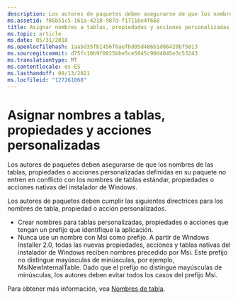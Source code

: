 ```yaml
---
description: Los autores de paquetes deben asegurarse de que los nombres de las tablas, propiedades o acciones personalizadas definidas en su paquete no entren en conflicto con los nombres de tablas estándar, propiedades o acciones nativas del instalador de Windows.
ms.assetid: f86b51c5-161a-4218-987d-f17116e4f668
title: Asignar nombres a tablas, propiedades y acciones personalizadas
ms.topic: article
ms.date: 05/31/2018
ms.openlocfilehash: 1aabd35fb1456f6aefbd05d486b1d86420bf5013
ms.sourcegitcommit: d75fc10b9f0825bbe5ce5045c90d4045e3c53243
ms.translationtype: MT
ms.contentlocale: es-ES
ms.lasthandoff: 09/13/2021
ms.locfileid: "127261068"
---
```

# <a name="naming-custom-tables-properties-and-actions"></a>Asignar nombres a tablas, propiedades y acciones personalizadas

Los autores de paquetes deben asegurarse de que los nombres de las tablas, propiedades o acciones personalizadas definidas en su paquete no entren en conflicto con los nombres de tablas estándar, propiedades o acciones nativas del instalador de Windows.

Los autores de paquetes deben cumplir las siguientes directrices para los nombres de tabla, propiedad o acción personalizados.

-   Crear nombres para tablas personalizadas, propiedades o acciones que tengan un prefijo que identifique la aplicación.
-   Nunca use un nombre con Msi como prefijo. A partir de Windows Installer 2.0, todas las nuevas propiedades, acciones y tablas nativas del instalador de Windows reciben nombres precedido por Msi. Este prefijo no distingue mayúsculas de minúsculas, por ejemplo, MsiNewInternalTable. Dado que el prefijo no distingue mayúsculas de minúsculas, los autores deben evitar todos los casos del prefijo Msi.

Para obtener más información, vea [Nombres de tabla](table-names.md).

 

 



